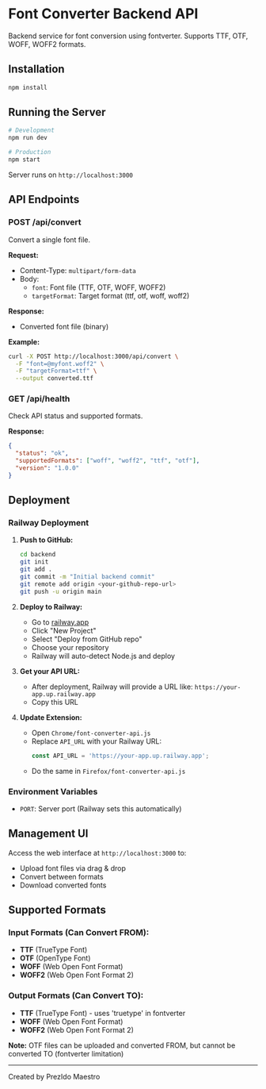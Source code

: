 # Font Converter Backend API

Backend service for font conversion using fontverter. Supports TTF, OTF, WOFF, WOFF2 formats.

## Installation

```bash
npm install
```

## Running the Server

```bash
# Development
npm run dev

# Production
npm start
```

Server runs on `http://localhost:3000`

## API Endpoints

### POST /api/convert
Convert a single font file.

**Request:**
- Content-Type: `multipart/form-data`
- Body:
  - `font`: Font file (TTF, OTF, WOFF, WOFF2)
  - `targetFormat`: Target format (ttf, otf, woff, woff2)

**Response:**
- Converted font file (binary)

**Example:**
```bash
curl -X POST http://localhost:3000/api/convert \
  -F "font=@myfont.woff2" \
  -F "targetFormat=ttf" \
  --output converted.ttf
```

### GET /api/health
Check API status and supported formats.

**Response:**
```json
{
  "status": "ok",
  "supportedFormats": ["woff", "woff2", "ttf", "otf"],
  "version": "1.0.0"
}
```

## Deployment

### Railway Deployment

1. **Push to GitHub:**
   ```bash
   cd backend
   git init
   git add .
   git commit -m "Initial backend commit"
   git remote add origin <your-github-repo-url>
   git push -u origin main
   ```

2. **Deploy to Railway:**
   - Go to [railway.app](https://railway.app)
   - Click "New Project"
   - Select "Deploy from GitHub repo"
   - Choose your repository
   - Railway will auto-detect Node.js and deploy

3. **Get your API URL:**
   - After deployment, Railway will provide a URL like: `https://your-app.up.railway.app`
   - Copy this URL

4. **Update Extension:**
   - Open `Chrome/font-converter-api.js`
   - Replace `API_URL` with your Railway URL:
     ```javascript
     const API_URL = 'https://your-app.up.railway.app';
     ```
   - Do the same in `Firefox/font-converter-api.js`

### Environment Variables

- `PORT`: Server port (Railway sets this automatically)

## Management UI

Access the web interface at `http://localhost:3000` to:
- Upload font files via drag & drop
- Convert between formats
- Download converted fonts

## Supported Formats

### Input Formats (Can Convert FROM):
- **TTF** (TrueType Font)
- **OTF** (OpenType Font)
- **WOFF** (Web Open Font Format)
- **WOFF2** (Web Open Font Format 2)

### Output Formats (Can Convert TO):
- **TTF** (TrueType Font) - uses 'truetype' in fontverter
- **WOFF** (Web Open Font Format)
- **WOFF2** (Web Open Font Format 2)

**Note:** OTF files can be uploaded and converted FROM, but cannot be converted TO (fontverter limitation)

---

Created by PrezIdo Maestro
